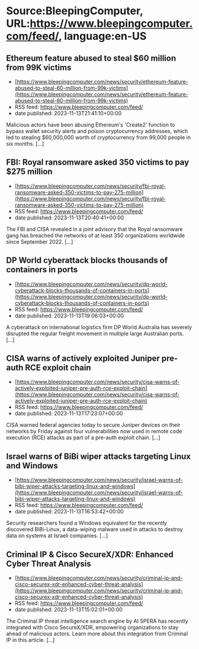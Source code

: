 # Source:BleepingComputer, URL:https://www.bleepingcomputer.com/feed/, language:en-US

## Ethereum feature abused to steal $60 million from 99K victims
 - [https://www.bleepingcomputer.com/news/security/ethereum-feature-abused-to-steal-60-million-from-99k-victims](https://www.bleepingcomputer.com/news/security/ethereum-feature-abused-to-steal-60-million-from-99k-victims)
 - RSS feed: https://www.bleepingcomputer.com/feed/
 - date published: 2023-11-13T21:41:10+00:00

Malicious actors have been abusing Ethereum's 'Create2' function to bypass wallet security alerts and poison cryptocurrency addresses, which led to stealing $60,000,000 worth of cryptocurrency from 99,000 people in six months. [...]

## FBI: Royal ransomware asked 350 victims to pay $275 million
 - [https://www.bleepingcomputer.com/news/security/fbi-royal-ransomware-asked-350-victims-to-pay-275-million](https://www.bleepingcomputer.com/news/security/fbi-royal-ransomware-asked-350-victims-to-pay-275-million)
 - RSS feed: https://www.bleepingcomputer.com/feed/
 - date published: 2023-11-13T20:40:41+00:00

The FBI and CISA revealed in a joint advisory that the Royal ransomware gang has breached the networks of at least 350 organizations worldwide since September 2022. [...]

## DP World cyberattack blocks thousands of containers in ports
 - [https://www.bleepingcomputer.com/news/security/dp-world-cyberattack-blocks-thousands-of-containers-in-ports](https://www.bleepingcomputer.com/news/security/dp-world-cyberattack-blocks-thousands-of-containers-in-ports)
 - RSS feed: https://www.bleepingcomputer.com/feed/
 - date published: 2023-11-13T19:06:03+00:00

A cyberattack on international logistics firm DP World Australia has severely disrupted the regular freight movement in multiple large Australian ports. [...]

## CISA warns of actively exploited Juniper pre-auth RCE exploit chain
 - [https://www.bleepingcomputer.com/news/security/cisa-warns-of-actively-exploited-juniper-pre-auth-rce-exploit-chain](https://www.bleepingcomputer.com/news/security/cisa-warns-of-actively-exploited-juniper-pre-auth-rce-exploit-chain)
 - RSS feed: https://www.bleepingcomputer.com/feed/
 - date published: 2023-11-13T17:23:07+00:00

CISA warned federal agencies today to secure Juniper devices on their networks by Friday against four vulnerabilities now used in remote code execution (RCE) attacks as part of a pre-auth exploit chain. [...]

## Israel warns of BiBi wiper attacks targeting Linux and Windows
 - [https://www.bleepingcomputer.com/news/security/israel-warns-of-bibi-wiper-attacks-targeting-linux-and-windows](https://www.bleepingcomputer.com/news/security/israel-warns-of-bibi-wiper-attacks-targeting-linux-and-windows)
 - RSS feed: https://www.bleepingcomputer.com/feed/
 - date published: 2023-11-13T16:53:42+00:00

Security researchers found a Windows equivalent for the recently discovered BiBi-Linux, a data-wiping malware used in attacks to destroy data on systems at Israeli companies. [...]

## Criminal IP & Cisco SecureX/XDR: Enhanced Cyber Threat Analysis
 - [https://www.bleepingcomputer.com/news/security/criminal-ip-and-cisco-securex-xdr-enhanced-cyber-threat-analysis](https://www.bleepingcomputer.com/news/security/criminal-ip-and-cisco-securex-xdr-enhanced-cyber-threat-analysis)
 - RSS feed: https://www.bleepingcomputer.com/feed/
 - date published: 2023-11-13T15:02:01+00:00

The Criminal IP threat intelligence search engine by AI SPERA has recently integrated with Cisco SecureX/XDR, empowering organizations to stay ahead of malicious actors. Learn more about this integration from Criminal IP in this article. [...]

